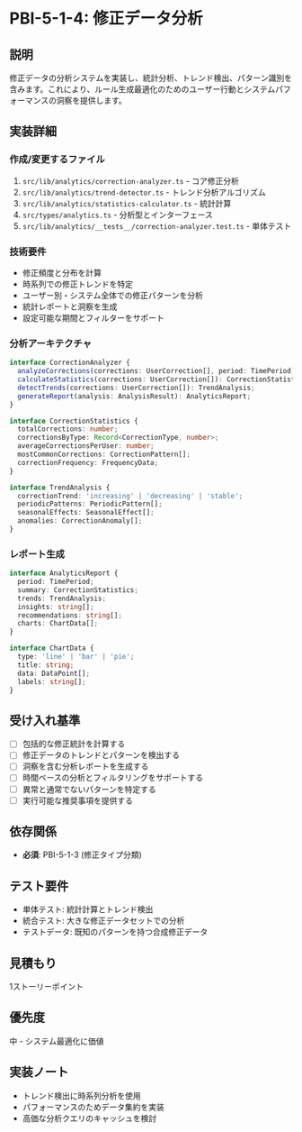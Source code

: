 # PBI-5-1-4: 修正データ分析

## 説明

修正データの分析システムを実装し、統計分析、トレンド検出、パターン識別を含みます。これにより、ルール生成最適化のためのユーザー行動とシステムパフォーマンスの洞察を提供します。

## 実装詳細

### 作成/変更するファイル

1. `src/lib/analytics/correction-analyzer.ts` - コア修正分析
2. `src/lib/analytics/trend-detector.ts` - トレンド分析アルゴリズム
3. `src/lib/analytics/statistics-calculator.ts` - 統計計算
4. `src/types/analytics.ts` - 分析型とインターフェース
5. `src/lib/analytics/__tests__/correction-analyzer.test.ts` - 単体テスト

### 技術要件

- 修正頻度と分布を計算
- 時系列での修正トレンドを特定
- ユーザー別・システム全体での修正パターンを分析
- 統計レポートと洞察を生成
- 設定可能な期間とフィルターをサポート

### 分析アーキテクチャ

```typescript
interface CorrectionAnalyzer {
  analyzeCorrections(corrections: UserCorrection[], period: TimePeriod): AnalysisResult;
  calculateStatistics(corrections: UserCorrection[]): CorrectionStatistics;
  detectTrends(corrections: UserCorrection[]): TrendAnalysis;
  generateReport(analysis: AnalysisResult): AnalyticsReport;
}

interface CorrectionStatistics {
  totalCorrections: number;
  correctionsByType: Record<CorrectionType, number>;
  averageCorrectionsPerUser: number;
  mostCommonCorrections: CorrectionPattern[];
  correctionFrequency: FrequencyData;
}

interface TrendAnalysis {
  correctionTrend: 'increasing' | 'decreasing' | 'stable';
  periodicPatterns: PeriodicPattern[];
  seasonalEffects: SeasonalEffect[];
  anomalies: CorrectionAnomaly[];
}
```

### レポート生成

```typescript
interface AnalyticsReport {
  period: TimePeriod;
  summary: CorrectionStatistics;
  trends: TrendAnalysis;
  insights: string[];
  recommendations: string[];
  charts: ChartData[];
}

interface ChartData {
  type: 'line' | 'bar' | 'pie';
  title: string;
  data: DataPoint[];
  labels: string[];
}
```

## 受け入れ基準

- [ ] 包括的な修正統計を計算する
- [ ] 修正データのトレンドとパターンを検出する
- [ ] 洞察を含む分析レポートを生成する
- [ ] 時間ベースの分析とフィルタリングをサポートする
- [ ] 異常と通常でないパターンを特定する
- [ ] 実行可能な推奨事項を提供する

## 依存関係

- **必須**: PBI-5-1-3 (修正タイプ分類)

## テスト要件

- 単体テスト: 統計計算とトレンド検出
- 統合テスト: 大きな修正データセットでの分析
- テストデータ: 既知のパターンを持つ合成修正データ

## 見積もり

1ストーリーポイント

## 優先度

中 - システム最適化に価値

## 実装ノート

- トレンド検出に時系列分析を使用
- パフォーマンスのためデータ集約を実装
- 高価な分析クエリのキャッシュを検討
